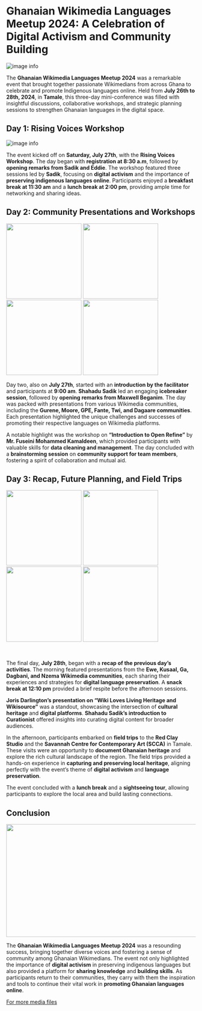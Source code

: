 # Ghanaian Wikimedia Languages Meetup 2024: A Celebration of Digital Activism and Community Building
![image info](https://upload.wikimedia.org/wikipedia/commons/a/aa/Ghanaian_Languages_Wikimedia_Community_2024_03.jpg)

The **Ghanaian Wikimedia Languages Meetup 2024** was a remarkable event that brought together passionate Wikimedians from across Ghana to celebrate and promote Indigenous languages online. Held from **July 26th to 28th, 2024**, in **Tamale**, this three-day mini-conference was filled with insightful discussions, collaborative workshops, and strategic planning sessions to strengthen Ghanaian languages in the digital space.

## Day 1: Rising Voices Workshop
![image info](https://upload.wikimedia.org/wikipedia/commons/7/77/Ghanaian_language_wikimedia_community_meetup_2024_edition_17.jpg)

The event kicked off on **Saturday, July 27th**, with the **Rising Voices Workshop**. The day began with **registration at 8:30 a.m**, followed by **opening remarks from Sadik and Eddie**. The workshop featured three sessions led by **Sadik**, focusing on **digital activism** and the importance of **preserving indigenous languages online**. Participants enjoyed a **breakfast break at 11:30 am** and a **lunch break at 2:00 pm**, providing ample time for networking and sharing ideas.

## Day 2: Community Presentations and Workshops
<p float="left">
  <img src="https://upload.wikimedia.org/wikipedia/commons/3/3c/Ghanaian_language_wikimedia_community_meetup_2024_edition_15.jpg" width="200" />
  <img src="https://upload.wikimedia.org/wikipedia/commons/3/3d/Ghanaian_language_wikimedia_community_meetup_2024_edition_11.jpg" width="200" /> 
  <img src="https://upload.wikimedia.org/wikipedia/commons/c/c0/Ghanaian_language_wikimedia_community_meetup_2024_edition_16.jpg" width="200" /> 
  <img src="https://upload.wikimedia.org/wikipedia/commons/d/d8/Ghanaian_language_wikimedia_community_meetup_2024_edition_13.jpg" width="200" /> 
</p>

Day two, also on **July 27th**, started with an **introduction by the facilitator** and participants at **9:00 am**. **Shahadu Sadik** led an engaging **icebreaker session**, followed by **opening remarks from Maxwell Beganim**. The day was packed with presentations from various Wikimedia communities, including the **Gurene, Moore, GPE, Fante, Twi, and Dagaare communities**. Each presentation highlighted the unique challenges and successes of promoting their respective languages on Wikimedia platforms.

A notable highlight was the workshop on **“Introduction to Open Refine”** by **Mr. Fuseini Mohammed Kamaldeen**, which provided participants with valuable skills for **data cleaning and management**. The day concluded with a **brainstorming session** on **community support for team members**, fostering a spirit of collaboration and mutual aid.

## Day 3: Recap, Future Planning, and Field Trips
<p float="left">
  <img src="https://upload.wikimedia.org/wikipedia/commons/b/bf/Ghanaian_language_wikimedia_community_meetup_2024_edition_03.jpg" width="200" />
  <img src="https://upload.wikimedia.org/wikipedia/commons/6/67/Ghanaian_language_wikimedia_community_meetup_2024_edition_02.jpg" width="200" /> 
  <img src="https://upload.wikimedia.org/wikipedia/commons/2/2a/Ghanaian_language_wikimedia_community_meetup_2024_edition_10.jpg" width="200" /> 
  <img src="https://upload.wikimedia.org/wikipedia/commons/d/d6/Ghanaian_language_wikimedia_community_meetup_2024_edition_06.jpg" width="200" /> 
</p>
<br>

The final day, **July 28th**, began with a **recap of the previous day’s activities**. The morning featured presentations from the **Ewe, Kusaal, Ga, Dagbani, and Nzema Wikimedia communities**, each sharing their experiences and strategies for **digital language preservation**. A **snack break at 12:10 pm** provided a brief respite before the afternoon sessions.

**Joris Darlington’s presentation on “Wiki Loves Living Heritage and Wikisource”** was a standout, showcasing the intersection of **cultural heritage** and **digital platforms**. **Shahadu Sadik’s introduction to Curationist** offered insights into curating digital content for broader audiences.

In the afternoon, participants embarked on **field trips** to the **Red Clay Studio** and the **Savannah Centre for Contemporary Art (SCCA)** in Tamale. These visits were an opportunity to **document Ghanaian heritage** and explore the rich cultural landscape of the region. The field trips provided a hands-on experience in **capturing and preserving local heritage**, aligning perfectly with the event’s theme of **digital activism** and **language preservation**.

The event concluded with a **lunch break** and a **sightseeing tour**, allowing participants to explore the local area and build lasting connections.

## Conclusion
<img src="https://upload.wikimedia.org/wikipedia/commons/0/02/Ghanaian_Languages_Wikimedia_Community_2024_09.jpg" width="600" height="300">

The **Ghanaian Wikimedia Languages Meetup 2024** was a resounding success, bringing together diverse voices and fostering a sense of community among Ghanaian Wikimedians. The event not only highlighted the importance of **digital activism** in preserving indigenous languages but also provided a platform for **sharing knowledge** and **building skills**. As participants return to their communities, they carry with them the inspiration and tools to continue their vital work in **promoting Ghanaian languages online**.

[For more media files](https://commons.wikimedia.org/wiki/Category:Ghanaian_Wikimedia_Languages_Meet-up)
```
